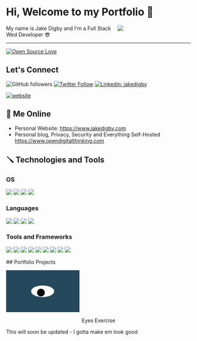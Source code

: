 # Hi, Welcome to my Portfolio 👋
<img align='right' src="https://media1.giphy.com/media/u2pmTWUi0MXjyrMaVj/giphy.gif?cid=ecf05e470six6kqy2wuwygavo1q5nzbo4ogbyep6vf7xz3dp&rid=giphy.gif&ct=g" width="200">
<p>My name is Jake Digby and I'm a Full Stack Wed Developer 😎</p>

----------

[![Open Source Love](https://badges.frapsoft.com/os/v1/open-source.svg?v=102)](https://github.com/ellerbrock/open-source-badge/)

## Let's Connect

![GitHub followers](https://img.shields.io/github/followers/digby-j?label=Follow&style=social)
[![Twitter Follow](https://img.shields.io/twitter/follow/JakeDigby?label=Follow)](https://twitter.com/intent/follow?screen_name=JakeDigby)
[![Linkedin: jakedigby](https://img.shields.io/badge/-jakedigby-blue?style=flat-square&logo=Linkedin&logoColor=white&link=https://www.linkedin.com/in/akedigby/)](https://www.linkedin.com/in/jakedigby/)

[![website](https://img.shields.io/badge/jakedigby-46a2f1.svg?&style=flat-square&logo=firefox&logoColor=white&link=https://jakedigby.com/)](https://jakedigby.com/)

## 📄  Me Online

- Personal Website: https://www.jakedigby.com
- Personal blog, Privacy, Security and Everything Self-Hosted https://www.opendigitalthinking.com

## 🪛 Technologies and Tools

### OS

![](https://img.shields.io/badge/OS-Linux-informational?style=flat&logo=linux&logoColor=white&color=6aa6f8)
![](https://img.shields.io/badge/OS-Mac-informational?style=flat&logo=macos&logoColor=white&color=6aa6f8)
![](https://img.shields.io/badge/OS-windows-informational?style=flat&logo=windows&logoColor=white&color=6aa6f8)
![](https://img.shields.io/badge/OS-Proxmox-informational?style=flat&logo=proxmox&logoColor=white&color=6aa6f8)

### Languages

![](https://img.shields.io/badge/Code-Python-informational?style=flat&logo=python&logoColor=white&color=6aa6f8)
![](https://img.shields.io/badge/Code-Swift-informational?style=flat&logo=swift&logoColor=white&color=6aa6f8)
![](https://img.shields.io/badge/Code-html-informational?style=flat&logo=html5&logoColor=white&color=6aa6f8)
![](https://img.shields.io/badge/Code-css-informational?style=flat&logo=css3&logoColor=white&color=6aa6f8)

### Tools and Frameworks

![](https://img.shields.io/badge/Editor-VS_Code-informational?style=flat&logo=visual-studio-code&logoColor=white&color=6aa6f8)
![](https://img.shields.io/badge/Editor-Xcode-informational?style=flat&logo=xcode&logoColor=white&color=6aa6f8)
![](https://img.shields.io/badge/Code-mongodb-informational?style=flat&logo=mongoDB&logoColor=white&color=6aa6f8)
![](https://img.shields.io/badge/Code-express-informational?style=flat&logo=express&logoColor=white&color=6aa6f8)
![](https://img.shields.io/badge/Code-nodejs-informational?style=flat&logo=node&logoColor=white&color=6aa6f8)
![](https://img.shields.io/badge/Code-React-informational?style=flat&logo=react&logoColor=white&color=6aa6f8)
![](https://img.shields.io/badge/Shell-Bash-informational?style=flat&logo=gnu-bash&logoColor=white&color=6aa6f8)
![](https://img.shields.io/badge/Tools-Docker-informational?style=flat&logo=docker&logoColor=white&color=6aa6f8)
![](https://img.shields.io/badge/Tools-Kubernetes-informational?style=flat&logo=kubernetes&logoColor=white&color=6aa6f8)

## Portfolio Projects

<p align="left">
<img align="center" src="https://raw.githubusercontent.com/digby-j/eyes/main/img/oneeye.png" alt="cartoon eye on blue background with black pupil" title="Eyes Exercise" width="200">
<p align="center"> Eyes Exercise</p>
</P>

<p>This will soon be updated - I gotta make em look good </p>